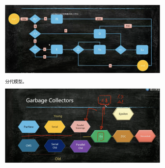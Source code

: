 <img src="../13-图片/image-20201028135754287.png" alt="image-20201028135754287" style="zoom:50%;" />

分代模型。



<img src="../13-图片/image-20201028135818500.png" alt="image-20201028135818500" style="zoom:50%;" />